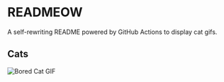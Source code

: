 # READMEOW

A self-rewriting README powered by GitHub Actions to display cat gifs.

## Cats

![Bored Cat GIF](https://media0.giphy.com/media/v1.Y2lkPTlhY2QwMmRhczM5eGd4bmptZWFzNm45MWtxYTE3M3FxZnM1eDRjeGVyOWFvcjduZiZlcD12MV9naWZzX3NlYXJjaCZjdD1n/mlvseq9yvZhba/200.gif)
